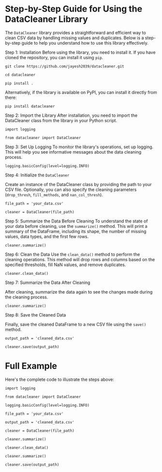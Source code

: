 # Step-by-Step Guide for Using the DataCleaner Library

The `DataCleaner` library provides a straightforward and efficient way to clean CSV data by handling missing values and duplicates. Below is a step-by-step guide to help you understand how to use this library effectively.

Step 1: Installation
Before using the library, you need to install it. If you have cloned the repository, you can install it using `pip`.

`git clone https://github.com/jayesh2039/datacleaner.git`

`cd datacleaner`

`pip install .`

Alternatively, if the library is available on PyPI, you can install it directly from there:

`pip install datacleaner`

Step 2: Import the Library
After installation, you need to import the DataCleaner class from the library in your Python script.

`import logging`

`from datacleaner import DataCleaner`

Step 3: Set Up Logging
To monitor the library's operations, set up logging. This will help you see informative messages about the data cleaning process.

`logging.basicConfig(level=logging.INFO)`

Step 4: Initialize the `DataCleaner`

Create an instance of the DataCleaner class by providing the path to your CSV file. Optionally, you can also specify the cleaning parameters (`drop_thresh`, `fill_methods`, and `nan_col_thresh`).

`file_path = 'your_data.csv'`

`cleaner = DataCleaner(file_path)`

Step 5: Summarize the Data Before Cleaning
To understand the state of your data before cleaning, use the `summarize()` method. This will print a summary of the DataFrame, including its shape, the number of missing values, data types, and the first few rows.

`cleaner.summarize()`

Step 6: Clean the Data
Use the `clean_data()` method to perform the cleaning operations. This method will drop rows and columns based on the specified thresholds, fill NaN values, and remove duplicates.

`cleaner.clean_data()`

Step 7: Summarize the Data After Cleaning

After cleaning, summarize the data again to see the changes made during the cleaning process.

`cleaner.summarize()`

Step 8: Save the Cleaned Data

Finally, save the cleaned DataFrame to a new CSV file using the `save()` method.

`output_path = 'cleaned_data.csv'`

`cleaner.save(output_path)`

# Full Example

Here's the complete code to illustrate the steps above:

`import logging`

`from datacleaner import DataCleaner`

`logging.basicConfig(level=logging.INFO)`

`file_path = 'your_data.csv'`

`output_path = 'cleaned_data.csv'`

`cleaner = DataCleaner(file_path)`

`cleaner.summarize()`

`cleaner.clean_data()`

`cleaner.summarize()`

`cleaner.save(output_path)`


